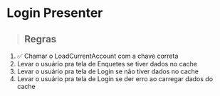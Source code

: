 # Login Presenter

> ## Regras

1. ✅ Chamar o LoadCurrentAccount com a chave correta
2. Levar o usuário pra tela de Enquetes se tiver dados no cache
3. Levar o usuário pra tela de Login se não tiver dados no cache
4. Levar o usuário pra tela de Login se der erro ao carregar dados do cache
